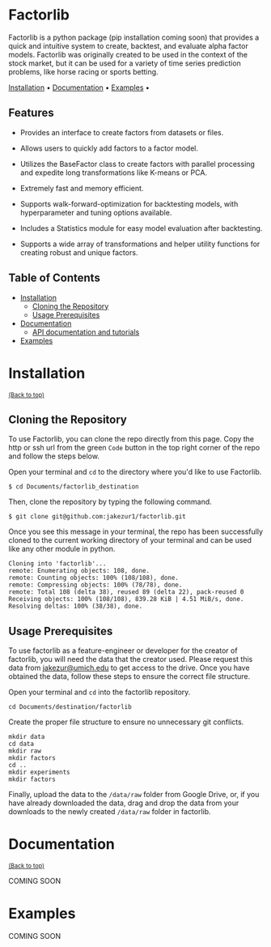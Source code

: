 # Factorlib
Factorlib is a python package (pip installation coming soon) that provides a quick and intuitive system to create, 
backtest, and evaluate alpha factor models. Factorlib was originally created to be used in the context of the stock
market, but it can be used for a variety of time series prediction problems, like horse racing or sports betting.

[Installation](#installation) •
[Documentation](#documentation) •
[Examples](#examples) •

## Features

- Provides an interface to create factors from datasets or files.

- Allows users to quickly add factors to a factor model.

- Utilizes the BaseFactor class to create factors with parallel processing and expedite long transformations like K-means or PCA.

- Extremely fast and memory efficient.

- Supports walk-forward-optimization for backtesting models, with hyperparameter and tuning options available.

- Includes a Statistics module for easy model evaluation after backtesting.

- Supports a wide array of transformations and helper utility functions for creating robust and unique factors.

## Table of Contents

- [Installation](#installation)
  - [Cloning the Repository](#cloning-the-repository)
  - [Usage Prerequisites](#usgae-prerequisites)
- [Documentation](#documentation)
  - [API documentation and tutorials](#api-documentation-and-tutorials)
- [Examples](#examples)

# Installation
<sup>[(Back to top)](#table-of-contents)</sup>
## Cloning the Repository
To use Factorlib, you can clone the repo directly from this page. Copy the http or ssh url from the green `Code` button
in the top right corner of the repo and follow the steps below.

Open your terminal and `cd` to the directory where you'd like to use Factorlib.
```shell
$ cd Documents/factorlib_destination
```

Then, clone the repository by typing the following command.
```shell
$ git clone git@github.com:jakezur1/factorlib.git
```

Once you see this message in your terminal, the repo has been successfully cloned to the current working directory of 
your terminal and can be used like any other module in python.
```shell
Cloning into 'factorlib'...
remote: Enumerating objects: 108, done.
remote: Counting objects: 100% (108/108), done.
remote: Compressing objects: 100% (78/78), done.
remote: Total 108 (delta 38), reused 89 (delta 22), pack-reused 0
Receiving objects: 100% (108/108), 839.28 KiB | 4.51 MiB/s, done.
Resolving deltas: 100% (38/38), done.
```

## Usage Prerequisites
To use factorlib as a feature-engineer or developer for the creator of factorlib, you will need the data that the 
creator used. Please request this data from jakezur@umich.edu to get access to the drive. Once you have obtained the
data, follow these steps to ensure the correct file structure.

Open your terminal and `cd` into the factorlib repository.
```shell
cd Documents/destination/factorlib
```

Create the proper file structure to ensure no unnecessary git conflicts.
```shell
mkdir data
cd data
mkdir raw
mkdir factors
cd ..
mkdir experiments
mkdir factors
```

Finally, upload the data to the `/data/raw` folder from Google Drive, or, if you have already downloaded the data, drag 
and drop the data from your downloads to the newly created ``/data/raw`` folder in factorlib.

# Documentation
<sup>[(Back to top)](#table-of-contents)</sup>

COMING SOON

# Examples
COMING SOON
